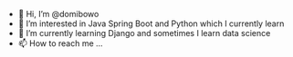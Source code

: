 - 👋 Hi, I’m @domibowo
- 👀 I’m interested in Java Spring Boot and Python which I currently learn
- 🌱 I’m currently learning Django and sometimes I learn data science
- 📫 How to reach me ...

<!---
domibowo/domibowo is a ✨ special ✨ repository because its `README.md` (this file) appears on your GitHub profile.
You can click the Preview link to take a look at your changes.
--->
